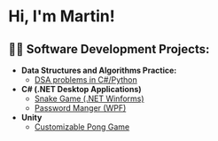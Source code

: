 <h1>Hi, I'm Martin!



<h2>👨‍💻 Software Development Projects:</h2>

- <b>Data Structures and Algorithms Practice:</b>
  - [DSA problems in C#/Python](https://github.com/Martyg313/DSA-Problems)
- <b>C# (.NET Desktop Applications)</b>
  - [Snake Game (.NET Winforms)](https://github.com/Martyg313/SnakeGame)
  - [Password Manger (WPF)](https://github.com/Martyg313/PasswordManager)
- <b>Unity</b>
  - [Customizable Pong Game](https://github.com/Martyg313/CustomizablePong)


<!--
Here are some ideas to get you started:

- 🔭 I’m currently working on ...
- 🌱 I’m currently learning ...
- 👯 I’m looking to collaborate on ...
- 🤔 I’m looking for help with ...
- 💬 Ask me about ...
- 📫 How to reach me: ...
- 😄 Pronouns: ...
- ⚡ Fun fact: ...
-->
